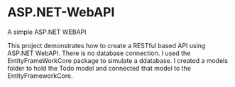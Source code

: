 # ASP.NET-WebAPI
A simple ASP.NET WEBAPI

This project demonstrates how to create a RESTful based API using ASP.NET WebAPI. 
There is no database connection. I used the EntityFrameWorkCore package to simulate a ddatabase.
I created a models folder to hold the Todo model and connected that model to the EntityFrameworkCore.
